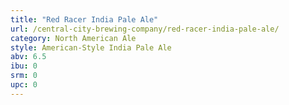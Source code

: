 ```yaml
---
title: "Red Racer India Pale Ale"
url: /central-city-brewing-company/red-racer-india-pale-ale/
category: North American Ale
style: American-Style India Pale Ale
abv: 6.5
ibu: 0
srm: 0
upc: 0
---
```


